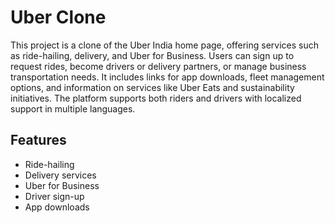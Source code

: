 # Uber Clone

This project is a clone of the Uber India home page, offering services such as ride-hailing, delivery, and Uber for Business. Users can sign up to request rides, become drivers or delivery partners, or manage business transportation needs. It includes links for app downloads, fleet management options, and information on services like Uber Eats and sustainability initiatives. The platform supports both riders and drivers with localized support in multiple languages.

## Features
- Ride-hailing
- Delivery services
- Uber for Business
- Driver sign-up
- App downloads

